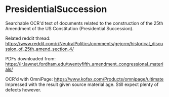# PresidentialSuccession
Searchable OCR'd text of documents related to the construction of the 25th Amendment of the US Constitution (Presidential Succession).

Related reddit thread: https://www.reddit.com/r/NeutralPolitics/comments/gejcrm/historical_discussion_of_25th_amend_section_4/

PDFs downloaded from: https://ir.lawnet.fordham.edu/twentyfifth_amendment_congressional_materials/

OCR'd with OmniPage: https://www.kofax.com/Products/omnipage/ultimate
Impressed with the result given source material age. Still expect plenty of defects however.
